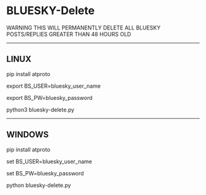 # BLUESKY-Delete

WARNING THIS WILL PERMANENTLY DELETE ALL BLUESKY POSTS/REPLIES GREATER THAN 48 HOURS OLD


----------------------------
 LINUX
----------------------------
pip install atproto

export BS_USER=bluesky_user_name

export BS_PW=bluesky_password

python3 bluesky-delete.py


----------------------------
 WINDOWS
----------------------------
pip install atproto

set BS_USER=bluesky_user_name

set BS_PW=bluesky_password

python bluesky-delete.py

